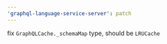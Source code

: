 ```yaml
---
'graphql-language-service-server': patch
---
```


fix `GraphQLCache._schemaMap` type, should be `LRUCache`
